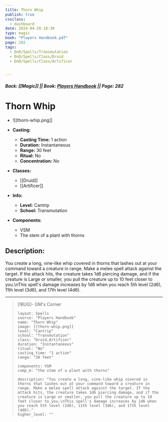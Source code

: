 ```yaml
---
title: Thorn Whip
publish: true
cssclass:
  - dashboard
date: 2024-04-20 18:30
type: magic
book: "Players Handbook.pdf"
page: 282
tags:
  - DnD/Spells/Transmutation
  - DnD/Spells/Class/Druid
  - DnD/Spells/Class/Artificer


---
```


##### Back: [[Magic]] || Book: [Players Handbook](https://drive.google.com/drive/folders/1O5bhpYizcIT5xxAoLOuzCRht_PVS7VSG?usp=sharing) || Page: 282

# Thorn Whip
- ![[thorn-whip.png]]
- **Casting:**
    - **Casting Time:** 1 action
    - **Duration:** Instantaneous
    - **Range:** 30 feet
    - **Ritual:** No
    - **Concentration:** No
- **Classes:**
    - [[Druid]]
    - [[Artificer]]

- **Info:**
    - **Level:** Cantrip
    - **School:** Transmutation
- **Components:**
    - VSM
    - The stem of a plant with thorns

## Description:
You create a long, vine-like whip covered in thorns that lashes out at your command toward a creature in range. Make a melee spell attack against the target. If the attack hits, the creature takes 1d6 piercing damage, and if the creature is Large or smaller, you pull the creature up to 10 feet closer to you.\nThis spell's damage increases by 1d6 when you reach 5th level (2d6), 11th level (3d6), and 17th level (4d6).



---

> [!BUG]- GM's Corner
>
> ```statblock
> layout: Spells
> source: "Players Handbook"
> name: "Thorn Whip"
> image: [[thorn-whip.png]]
> level: "Cantrip"
> school: "Transmutation"
> class: "Druid,Artificer"
> duration: "Instantaneous"
> ritual: "No"
> casting_time: "1 action"
> range: "30 feet"
>
> components: VSM
> comp_m: "the stem of a plant with thorns"
>
> description: "You create a long, vine-like whip covered in thorns that lashes out at your command toward a creature in range. Make a melee spell attack against the target. If the attack hits, the creature takes 1d6 piercing damage, and if the creature is Large or smaller, you pull the creature up to 10 feet closer to you.\nThis spell's damage increases by 1d6 when you reach 5th level (2d6), 11th level (3d6), and 17th level (4d6)."
> higher_level: ""
> ```

